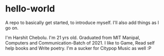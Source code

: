 # hello-world
A repo to basically get started, to introduce myself. I'll also add things as I go on.

I'm Harshit Chebolu.
I'm 21 yrs old.
Graduated from MIT Manipal, Computers and Communication-Batch of 2021.
I like to Game, Read self help books and Write poetry.
I'm a sucker for Citypop Music as well :P
